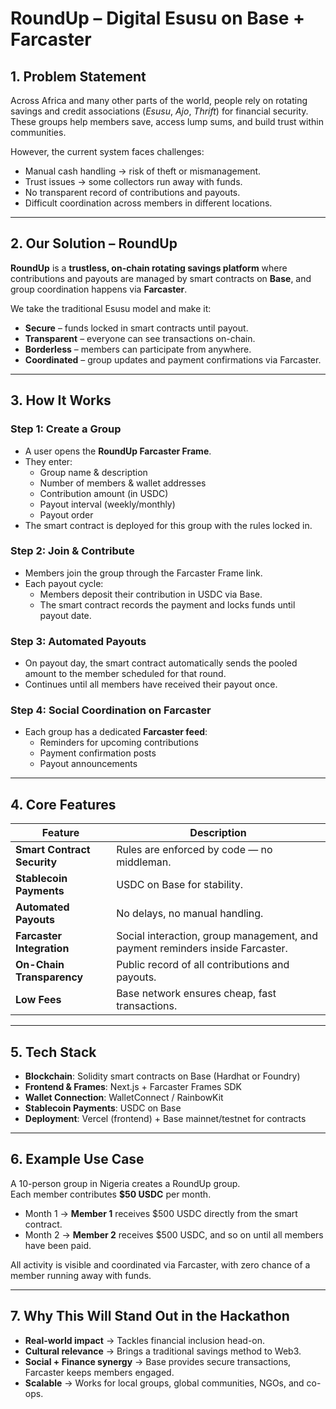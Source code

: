 # RoundUp – Digital Esusu on Base + Farcaster

## 1. Problem Statement
Across Africa and many other parts of the world, people rely on rotating savings and credit associations (*Esusu*, *Ajo*, *Thrift*) for financial security. These groups help members save, access lump sums, and build trust within communities.

However, the current system faces challenges:
- Manual cash handling → risk of theft or mismanagement.
- Trust issues → some collectors run away with funds.
- No transparent record of contributions and payouts.
- Difficult coordination across members in different locations.

---

## 2. Our Solution – RoundUp
**RoundUp** is a **trustless, on-chain rotating savings platform** where contributions and payouts are managed by smart contracts on **Base**, and group coordination happens via **Farcaster**.

We take the traditional Esusu model and make it:
- **Secure** – funds locked in smart contracts until payout.
- **Transparent** – everyone can see transactions on-chain.
- **Borderless** – members can participate from anywhere.
- **Coordinated** – group updates and payment confirmations via Farcaster.

---

## 3. How It Works

### Step 1: Create a Group
- A user opens the **RoundUp Farcaster Frame**.
- They enter:
  - Group name & description
  - Number of members & wallet addresses
  - Contribution amount (in USDC)
  - Payout interval (weekly/monthly)
  - Payout order
- The smart contract is deployed for this group with the rules locked in.

### Step 2: Join & Contribute
- Members join the group through the Farcaster Frame link.
- Each payout cycle:
  - Members deposit their contribution in USDC via Base.
  - The smart contract records the payment and locks funds until payout date.

### Step 3: Automated Payouts
- On payout day, the smart contract automatically sends the pooled amount to the member scheduled for that round.
- Continues until all members have received their payout once.

### Step 4: Social Coordination on Farcaster
- Each group has a dedicated **Farcaster feed**:
  - Reminders for upcoming contributions
  - Payment confirmation posts
  - Payout announcements

---

## 4. Core Features

| Feature                 | Description |
|-------------------------|-------------|
| **Smart Contract Security** | Rules are enforced by code — no middleman. |
| **Stablecoin Payments**     | USDC on Base for stability. |
| **Automated Payouts**       | No delays, no manual handling. |
| **Farcaster Integration**   | Social interaction, group management, and payment reminders inside Farcaster. |
| **On-Chain Transparency**   | Public record of all contributions and payouts. |
| **Low Fees**                | Base network ensures cheap, fast transactions. |

---

## 5. Tech Stack
- **Blockchain**: Solidity smart contracts on Base (Hardhat or Foundry)
- **Frontend & Frames**: Next.js + Farcaster Frames SDK
- **Wallet Connection**: WalletConnect / RainbowKit
- **Stablecoin Payments**: USDC on Base
- **Deployment**: Vercel (frontend) + Base mainnet/testnet for contracts

---

## 6. Example Use Case
A 10-person group in Nigeria creates a RoundUp group.  
Each member contributes **$50 USDC** per month.  
- Month 1 → **Member 1** receives $500 USDC directly from the smart contract.  
- Month 2 → **Member 2** receives $500 USDC, and so on until all members have been paid.  

All activity is visible and coordinated via Farcaster, with zero chance of a member running away with funds.

---

## 7. Why This Will Stand Out in the Hackathon
- **Real-world impact** → Tackles financial inclusion head-on.
- **Cultural relevance** → Brings a traditional savings method to Web3.
- **Social + Finance synergy** → Base provides secure transactions, Farcaster keeps members engaged.
- **Scalable** → Works for local groups, global communities, NGOs, and co-ops.
